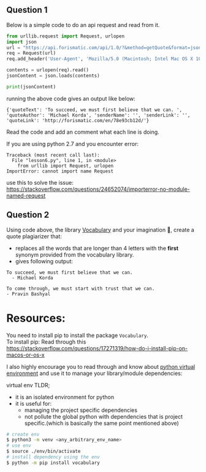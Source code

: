 ## Question 1

Below is a simple code to do an api request and read from it.

```python
from urllib.request import Request, urlopen
import json
url = "https://api.forismatic.com/api/1.0/?&method=getQuote&format=json&lang=en"
req = Request(url)
req.add_header('User-Agent', 'Mozilla/5.0 (Macintosh; Intel Mac OS X 10_11_5) AppleWebKit/537.36 (KHTML, like Gecko) Chrome/50.0.2661.102 Safari/537.36')

contents = urlopen(req).read()
jsonContent = json.loads(contents)

print(jsonContent)
```

running the above code gives an output like below:

`{'quoteText': 'To succeed, we must first believe that we can. ', 'quoteAuthor': 'Michael Korda', 'senderName': '', 'senderLink': '', 'quoteLink': 'http://forismatic.com/en/78e93cb12d/'}`

Read the code and add an comment what each line is doing. <br/>

If you are using python 2.7 and you encounter error:

```
Traceback (most recent call last):
  File "lesson6.py", line 1, in <module>
    from urllib import Request, urlopen
ImportError: cannot import name Request
```
use this to solve the issue:
https://stackoverflow.com/questions/24652074/importerror-no-module-named-request

## Question 2

Using code above, the library [Vocabulary](https://github.com/tasdikrahman/vocabulary) and your imagination 🌈, create a quote plagiarizer that:
  - replaces all the words that are longer than 4 letters with the **first** synonym provided from the vocabulary library.
  - gives following output:

  ```
  To succeed, we must first believe that we can.
    - Michael Korda

  To come through, we must start with trust that we can.
  - Pravin Bashyal
  ```

# Resources:
You need to install pip to install the package `Vocabulary`. <br/>
To install pip:
Read through this https://stackoverflow.com/questions/17271319/how-do-i-install-pip-on-macos-or-os-x

I also highly encourage you to read through and know about [python virtual environment](https://docs.python.org/3/library/venv.html) and use it to manage your library/module dependencies:

virtual env TLDR;
  - it is an isolated environment for python
  - it is useful for:
    - managing the project specific dependencies
    - not pollute the global python with dependencies that is project specific.(which is basically the same point mentioned above)

```bash
# create env
$ python3 -m venv <any_arbitrary_env_name>
# use env
$ source ./env/bin/activate
# install dependency using the env
$ python -m pip install vocabulary
```
